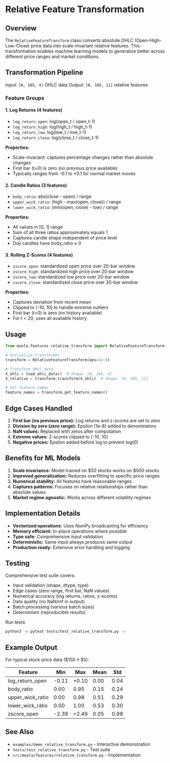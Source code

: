 # Relative Feature Transformation

## Overview

The `RelativeFeatureTransform` class converts absolute OHLC (Open-High-Low-Close) price data into scale-invariant relative features. This transformation enables machine learning models to generalize better across different price ranges and market conditions.

## Transformation Pipeline

Input: `[N, 105, 4]` OHLC data
Output: `[N, 105, 11]` relative features

### Feature Groups

#### 1. Log Returns (4 features)
- `log_return_open`: log(open_t / open_t-1)
- `log_return_high`: log(high_t / high_t-1)
- `log_return_low`: log(low_t / low_t-1)
- `log_return_close`: log(close_t / close_t-1)

**Properties:**
- Scale-invariant: captures percentage changes rather than absolute changes
- First bar (t=0) is zero (no previous price available)
- Typically ranges from -0.1 to +0.1 for normal market moves

#### 2. Candle Ratios (3 features)
- `body_ratio`: abs(close - open) / range
- `upper_wick_ratio`: (high - max(open, close)) / range
- `lower_wick_ratio`: (min(open, close) - low) / range

**Properties:**
- All values in [0, 1] range
- Sum of all three ratios approximately equals 1
- Captures candle shape independent of price level
- Doji candles have body_ratio ≈ 0

#### 3. Rolling Z-Scores (4 features)
- `zscore_open`: standardized open price over 20-bar window
- `zscore_high`: standardized high price over 20-bar window
- `zscore_low`: standardized low price over 20-bar window
- `zscore_close`: standardized close price over 20-bar window

**Properties:**
- Captures deviation from recent mean
- Clipped to [-10, 10] to handle extreme outliers
- First bar (t=0) is zero (no history available)
- For t < 20, uses all available history

## Usage

```python
from moola.features.relative_transform import RelativeFeatureTransform

# Initialize transformer
transform = RelativeFeatureTransform(eps=1e-8)

# Transform OHLC data
X_ohlc = load_ohlc_data()  # Shape: [N, 105, 4]
X_relative = transform.transform(X_ohlc)  # Shape: [N, 105, 11]

# Get feature names
feature_names = transform.get_feature_names()
```

## Edge Cases Handled

1. **First bar (no previous price):** Log returns and z-scores are set to zero
2. **Division by zero (zero range):** Epsilon (1e-8) added to denominators
3. **NaN values:** Replaced with zeros after computation
4. **Extreme values:** Z-scores clipped to [-10, 10]
5. **Negative prices:** Epsilon added before log to prevent log(0)

## Benefits for ML Models

1. **Scale invariance:** Model trained on $50 stocks works on $500 stocks
2. **Improved generalization:** Reduces overfitting to specific price ranges
3. **Numerical stability:** All features have reasonable ranges
4. **Captures patterns:** Focuses on relative relationships rather than absolute values
5. **Market regime agnostic:** Works across different volatility regimes

## Implementation Details

- **Vectorized operations:** Uses NumPy broadcasting for efficiency
- **Memory efficient:** In-place operations where possible
- **Type safe:** Comprehensive input validation
- **Deterministic:** Same input always produces same output
- **Production ready:** Extensive error handling and logging

## Testing

Comprehensive test suite covers:
- Input validation (shape, dtype, type)
- Edge cases (zero range, first bar, NaN values)
- Numerical accuracy (log returns, ratios, z-scores)
- Data quality (no NaN/inf in output)
- Batch processing (various batch sizes)
- Determinism (reproducible results)

Run tests:
```bash
python3 -m pytest tests/test_relative_transform.py -v
```

## Example Output

For typical stock price data ($150 ± $5):

| Feature | Min | Max | Mean | Std |
|---------|-----|-----|------|-----|
| log_return_open | -0.11 | +0.10 | 0.00 | 0.04 |
| body_ratio | 0.00 | 0.95 | 0.15 | 0.24 |
| upper_wick_ratio | 0.00 | 0.98 | 0.51 | 0.29 |
| lower_wick_ratio | 0.00 | 1.00 | 0.53 | 0.30 |
| zscore_open | -2.39 | +2.49 | 0.05 | 0.98 |

## See Also

- `examples/demo_relative_transform.py` - Interactive demonstration
- `tests/test_relative_transform.py` - Test suite
- `src/moola/features/relative_transform.py` - Implementation

